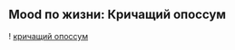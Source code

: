 ## Mood по жизни: Кричащий опоссум
! [кричащий опоссум](https://avatars.mds.yandex.net/i?id=2fe0e1e3d1d4f3c47897fedfb47cf95b-5312143-images-thumbs&n=13)